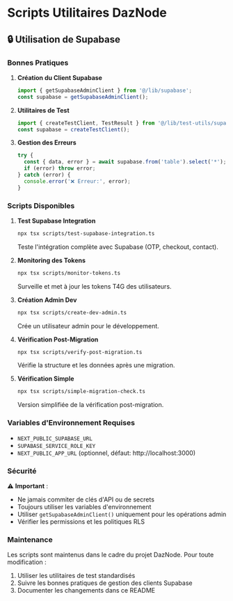 # Scripts Utilitaires DazNode

## 🔒 Utilisation de Supabase

### Bonnes Pratiques

1. **Création du Client Supabase**
   ```typescript
   import { getSupabaseAdminClient } from '@/lib/supabase';
   const supabase = getSupabaseAdminClient();
   ```

2. **Utilitaires de Test**
   ```typescript
   import { createTestClient, TestResult } from '@/lib/test-utils/supabase-test-client';
   const supabase = createTestClient();
   ```

3. **Gestion des Erreurs**
   ```typescript
   try {
     const { data, error } = await supabase.from('table').select('*');
     if (error) throw error;
   } catch (error) {
     console.error('❌ Erreur:', error);
   }
   ```

### Scripts Disponibles

1. **Test Supabase Integration**
   ```bash
   npx tsx scripts/test-supabase-integration.ts
   ```
   Teste l'intégration complète avec Supabase (OTP, checkout, contact).

2. **Monitoring des Tokens**
   ```bash
   npx tsx scripts/monitor-tokens.ts
   ```
   Surveille et met à jour les tokens T4G des utilisateurs.

3. **Création Admin Dev**
   ```bash
   npx tsx scripts/create-dev-admin.ts
   ```
   Crée un utilisateur admin pour le développement.

4. **Vérification Post-Migration**
   ```bash
   npx tsx scripts/verify-post-migration.ts
   ```
   Vérifie la structure et les données après une migration.

5. **Vérification Simple**
   ```bash
   npx tsx scripts/simple-migration-check.ts
   ```
   Version simplifiée de la vérification post-migration.

### Variables d'Environnement Requises

- `NEXT_PUBLIC_SUPABASE_URL`
- `SUPABASE_SERVICE_ROLE_KEY`
- `NEXT_PUBLIC_APP_URL` (optionnel, défaut: http://localhost:3000)

### Sécurité

⚠️ **Important** :
- Ne jamais commiter de clés d'API ou de secrets
- Toujours utiliser les variables d'environnement
- Utiliser `getSupabaseAdminClient()` uniquement pour les opérations admin
- Vérifier les permissions et les politiques RLS

### Maintenance

Les scripts sont maintenus dans le cadre du projet DazNode. Pour toute modification :
1. Utiliser les utilitaires de test standardisés
2. Suivre les bonnes pratiques de gestion des clients Supabase
3. Documenter les changements dans ce README 